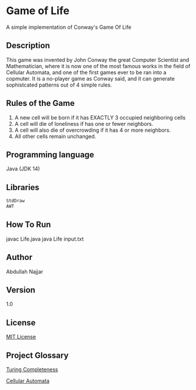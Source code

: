 # Game of Life
A simple implementation of Conway's Game Of Life

## Description
This game was invented by John Conway the great Computer Scientist and Mathematician, where it is now one of the most famous works in the field of Cellular Automata, and one of the first games ever to be ran into a copmuter. It is a no-player game as Conway said, and it can generate sophistcated patterns out of 4 simple rules.


## Rules of the Game
1.	A new cell will be born if it has EXACTLY 3 occupied neighboring cells
2.	A cell will die of loneliness if has one or fewer neighbors.
3.	A cell will also die of overcrowding if it has 4 or more neighbors.
4.	All other cells remain unchanged.

## Programming language
Java (JDK 14)

## Libraries

```Java
StdDraw
AWT
```

## How To Run

javac Life.java
java Life
input.txt

## Author
Abdullah Najjar

## Version
1.0

## License
[MIT License](https://choosealicense.com/licenses/mit/)

## Project Glossary
[Turing Completeness](https://stackoverflow.com/questions/7284/what-is-turing-complete)

[Cellular Automata](https://plato.stanford.edu/entries/cellular-automata/)



